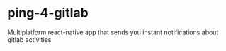 # ping-4-gitlab
Multiplatform react-native app that sends you instant notifications about gitlab activities
